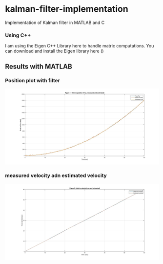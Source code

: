 # kalman-filter-implementation
Implementation of Kalman filter in MATLAB and C

### Using C++
I am using the Eigen C++ Library here to handle matric computations. You can download and install the
Eigen library here () 


## Results with MATLAB
### Position plot with filter
![Position](figure-1.jpg)

### measured velocity adn estimated velocity
![Velocity](figure-2.jpg)
